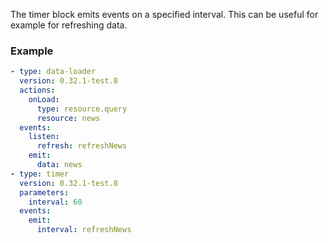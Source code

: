 The timer block emits events on a specified interval. This can be useful for example for refreshing
data.

### Example

```yaml
- type: data-loader
  version: 0.32.1-test.8
  actions:
    onLoad:
      type: resource.query
      resource: news
  events:
    listen:
      refresh: refreshNews
    emit:
      data: news
- type: timer
  version: 0.32.1-test.8
  parameters:
    interval: 60
  events:
    emit:
      interval: refreshNews
```
